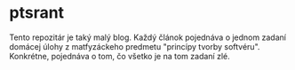 # ptsrant

Tento repozitár je taký malý blog. Každý článok pojednáva o jednom zadaní domácej úlohy z matfyzáckeho predmetu "princípy tvorby softvéru". Konkrétne, pojednáva o tom, čo všetko je na tom zadaní zlé.
